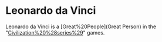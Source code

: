 # Leonardo da Vinci

Leonardo da Vinci is a [Great%20People](Great Person) in the "[Civilization%20%28series%29](Civilization)" games.
